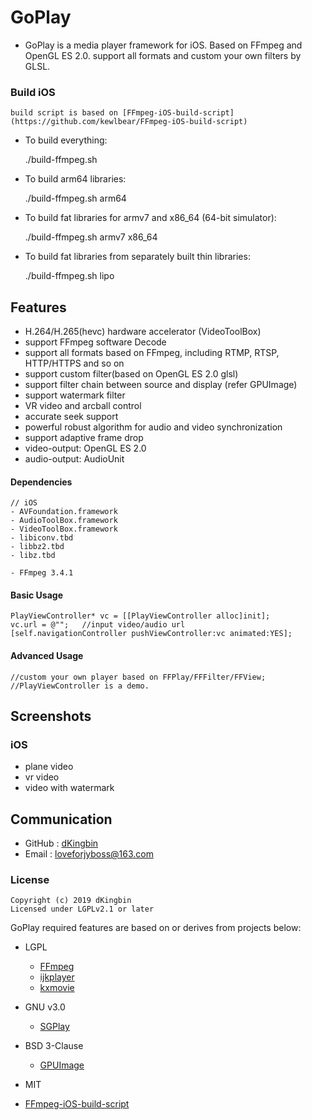 # GoPlay
- GoPlay is a media player framework for iOS. Based on FFmpeg and OpenGL ES 2.0. support all formats and custom your own filters by GLSL.

### Build iOS

	build script is based on [FFmpeg-iOS-build-script](https://github.com/kewlbear/FFmpeg-iOS-build-script)
	
* To build everything:
	
	./build-ffmpeg.sh
	
* To build arm64 libraries:
	
	./build-ffmpeg.sh arm64
	
* To build fat libraries for armv7 and x86_64 (64-bit simulator):
	
	./build-ffmpeg.sh armv7 x86_64
	
* To build fat libraries from separately built thin libraries:
	
	./build-ffmpeg.sh lipo

## Features

- H.264/H.265(hevc) hardware accelerator (VideoToolBox)
- support FFmpeg software Decode 
- support all formats based on FFmpeg, including RTMP, RTSP, HTTP/HTTPS and so on
- support custom filter(based on OpenGL ES 2.0 glsl)
- support filter chain between source and display (refer GPUImage)
- support watermark filter
- VR video and arcball control
- accurate seek support
- powerful robust algorithm for audio and video synchronization 
- support adaptive  frame drop
- video-output: OpenGL ES 2.0 
- audio-output: AudioUnit

#### Dependencies

```
// iOS
- AVFoundation.framework
- AudioToolBox.framework
- VideoToolBox.framework
- libiconv.tbd
- libbz2.tbd
- libz.tbd

- FFmpeg 3.4.1
```

#### Basic Usage

```
PlayViewController* vc = [[PlayViewController alloc]init];
vc.url = @"";	//input video/audio url
[self.navigationController pushViewController:vc animated:YES];
```

#### Advanced Usage

```
//custom your own player based on FFPlay/FFFilter/FFView;
//PlayViewController is a demo.
```

## Screenshots
### iOS

 - plane video
  ![]()
 - vr video
   ![]()
 - video with watermark
   ![]()
 
## Communication

- GitHub : [dKingbin](https://github.com/dKingbin)
- Email : loveforjyboss@163.com


### License

```
Copyright (c) 2019 dKingbin
Licensed under LGPLv2.1 or later
```

GoPlay required features are based on or derives from projects below:
- LGPL
  - [FFmpeg](http://git.videolan.org/?p=ffmpeg.git)
  - [ijkplayer](https://github.com/bilibili/ijkplayer)
  - [kxmovie](https://github.com/kolyvan/kxmovie)

- GNU v3.0
  - [SGPlay](https://github.com/libobjc/SGPlayer)

- BSD 3-Clause
  - [GPUImage](https://github.com/BradLarson/GPUImage)

- MIT
 - [FFmpeg-iOS-build-script](https://github.com/kewlbear/FFmpeg-iOS-build-script)
